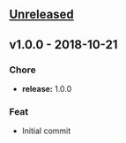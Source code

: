 <a name="unreleased"></a>
## [Unreleased]


<a name="v1.0.0"></a>
## v1.0.0 - 2018-10-21
### Chore
- **release:** 1.0.0

### Feat
- Initial commit


[Unreleased]: https://gitlab.com/TheDonDope/twitter-frequenter/compare/v1.0.0...HEAD

